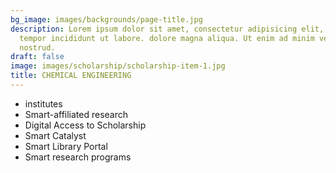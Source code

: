 ```yaml
---
bg_image: images/backgrounds/page-title.jpg
description: Lorem ipsum dolor sit amet, consectetur adipisicing elit, sed do eiusmod
  tempor incididunt ut labore. dolore magna aliqua. Ut enim ad minim veniam, quis
  nostrud.
draft: false
image: images/scholarship/scholarship-item-1.jpg
title: CHEMICAL ENGINEERING
---
```


* institutes
* Smart-affiliated research
* Digital Access to Scholarship
* Smart Catalyst
* Smart Library Portal
* Smart research programs